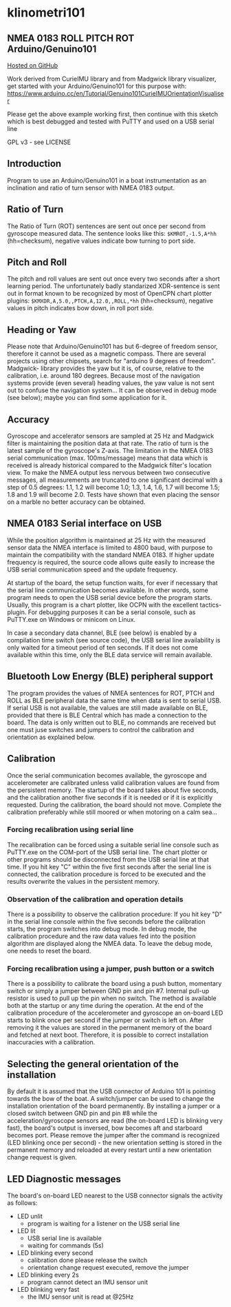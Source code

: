 # klinometri101

## NMEA 0183 ROLL PITCH ROT Arduino/Genuino101

[Hosted on GitHub](https://github.com/canne/klinometri101)

Work derived from CurieIMU library and from Madgwick library visualizer, get
started with your Arduino/Genuino101 for this purpose with:
https://www.arduino.cc/en/Tutorial/Genuino101CurieIMUOrientationVisualiser

Please get the above example working first, then continue with this sketch
which is best debugged and tested with PuTTY and used on a USB serial line 

GPL v3 - see LICENSE

## Introduction
Program to use an Arduino/Genuino101 in a boat instrumentation as
an inclination and ratio of turn sensor with NMEA 0183 output.

## Ratio of Turn

The Ratio of Turn (ROT) sentences are sent out once per second from gyroscope
measured data. The sentence looks like this: `$KMROT,-1.5,A*hh` (hh=checksum),
negative values indicate bow turning to port side.

## Pitch and Roll

The pitch and roll values are sent out once every two seconds after a short
learning period. The unfortunately badly standarized XDR-sentence is sent
out in format known to be recognized by most of OpenCPN chart plotter
plugins: `$KMXDR,A,5.0,,PTCH,A,12.0,,ROLL,*hh` (hh=checksum),
negative values in pitch indicates bow down, in roll port side.

## Heading or Yaw

Please note that Arduino/Genuino101 has but 6-degree of freedom sensor,
therefore it cannot be used as a magnetic compass. There are several projects
using other chipsets, search for "arduino 9 degrees of freedom". Madgwick-
library provides the yaw but it is, of course, relative to the calibration,
i.e. around 180 degrees. Because most of the navigation systems provide
(even several) heading values, the yaw value is not sent out to confuse the
navigation system... It can be observed in debug mode (see below); maybe you
can find some application for it.

## Accuracy

Gyroscope and accelerator sensors are sampled at 25 Hz and Madgwick filter
is maintaining the position data at that rate. The ratio of turn is the latest
sample of the gyroscope's Z-axis. The limitation in the NMEA 0183 serial
communication (max. 100ms/message) means that data which is received is already
historical compared to the Madgwick filter's location view. To make the NMEA
output less nervous between two consecutive messages, all measurements are
truncated to one significant decimal with a step of 0.5 degrees: 1.1, 1.2 will
become 1.0; 1.3, 1.4, 1.6, 1.7 will become 1.5; 1.8 and 1.9 will become 2.0.
Tests have shown that even placing the sensor on a marble no better accuracy
can be obtained.

## NMEA 0183 Serial interface on USB

While the position algorithm is maintained at 25 Hz with the measured
sensor data the NMEA interface is limited to 4800 baud, with purpose
to maintain the compatibility with the standard NMEA 0183. If higher
update frequency is required, the source code allows quite easily to
increase the USB serial communication speed and the update frequency.

At startup of the board, the setup function waits, for ever if necessary
that the serial line communication becomes available. In other words,
some program needs to open the USB serial device before the program starts.
Usually, this program is a chart plotter, like OCPN with the excellent
tactics-plugin. For debugging purposes it can be a serial console, such
as PuTTY.exe on Windows or minicom on Linux.

In case a secondary data channel, BLE (see below) is enabled by a compilation
time switch (see source code), the USB serial line availability is only
waited for a timeout period of ten seconds. If it does not come available
within this time, only the BLE data service will remain available.

## Bluetooth Low Energy (BLE) peripheral support

The program provides the values of NMEA sentences for ROT, PTCH and ROLL
as BLE peripheral data the same time when data is sent to serial USB.
If serial USB is not available, the values are still made available on
BLE, provided that there is BLE Central which has made a connection to
the board. The data is only written out to BLE, no commands are received
but one must juse switches and jumpers to control the calibration and
orientation as explained below.

## Calibration

Once the serial communication becomes available, the gyroscope and
accelerometer are calibrated unless valid calibration values are found
from the persistent memory. The startup of the board takes about five
seconds, and the calibration another five seconds if it is needed or
if it is explicitly requested. During the calibration, the board should
not move. Complete the calibration preferably while still moored or
when motoring on a calm sea...

### Forcing recalibration using serial line

The recalibration can be forced using a suitable serial line console
such as PuTTY.exe on the COM-port of the USB serial line. The chart
plotter or other programs should be disconnected from the USB serial
line at that time. If you hit key "C" within the five first seconds
after the serial line is connected, the calibration procedure is
forced to be executed and the results overwrite the values in the
persistent memory.

### Observation of the calibration and operation details

There is a possibility to observe the calibration procedure:
If you hit key "D" in the serial line console within the five seconds
before the calibration starts, the program switches into debug mode.
In debug mode, the calibration procedure and the raw data values fed
into the position algorithm are displayed along the NMEA data. To
leave the debug mode, one needs to reset the board.

### Forcing recalibration using a jumper, push button or a switch

There is a possibility to calibrate the board using a push button,
momentary switch or simply a jumper between GND pin and pin #7.
Internal pull-up resistor is used to pull up the pin when no switch.
The method is available both at the startup or any time during
the operation. At the end of the calibration procedure of the
accelerometer and gyroscope an on-board LED starts to blink once
per second if the jumper or switch is left on. After removing it
the values are stored in the permanent memory of the board and
fetched at next boot. Therefore, it is possible to correct
installation inaccuracies with a calibration.


## Selecting the general orientation of the installation

By default it is assumed that the USB connector of Arduino 101
is pointing towards the bow of the boat. A switch/jumper can be used
to change the installation orientation of the board permanently.
By installing a jumper or a closed switch between GND pin
and pin #8 while the acceleration/gyroscope sensors are read
(the on-board LED is blinking very fast), the board's output is inversed,
bow becomes aft and starboard becomes port. Please remove the jumper
after the command is recognized (LED blinking once per second) -
the new orientation setting is stored in the permanent memory and
reloaded at every restart until a new orientation change request is
given.

## LED Diagnostic messages

The board's on-board LED nearest to the USB connector signals
the activity as follows:


* LED unlit
  - program is waiting for a listener on the USB serial line
* LED lit
  - USB serial line is available
  - waiting for commands (5s)
* LED blinking every second
  - calibration done please release the switch
  - orientation change request executed, remove the jumper
* LED blinking every 2s
  - program cannot detect an IMU sensor unit
* LED blinking very fast
  - the IMU sensor unit is read at @25Hz
